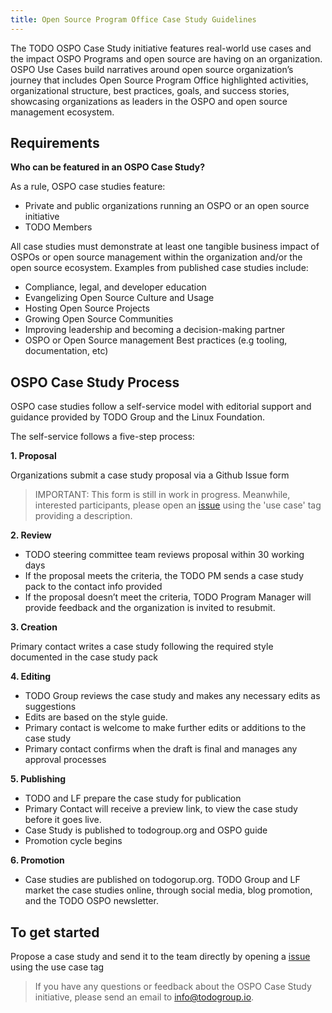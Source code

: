 ```yaml
---
title: Open Source Program Office Case Study Guidelines
---
```


The TODO OSPO Case Study initiative features real-world use cases and the impact OSPO Programs and open source are having on an organization.
OSPO Use Cases build narratives around open source organization’s journey that includes Open Source Program Office highlighted activities, organizational structure,
best practices, goals, and success stories, showcasing organizations as leaders in the OSPO and open source management ecosystem.

## Requirements

**Who can be featured in an OSPO Case Study?**

As a rule, OSPO case studies feature:

* Private and public organizations running an OSPO or an open source initiative
* TODO Members

All case studies must demonstrate at least one tangible business impact of OSPOs or open source management within the
organization and/or the open source ecosystem. Examples from published case studies include:

* Compliance, legal, and developer education
* Evangelizing Open Source Culture and Usage
* Hosting Open Source Projects
* Growing Open Source Communities
* Improving leadership and becoming a decision-making partner
* OSPO or Open Source management Best practices (e.g tooling, documentation, etc)

## OSPO Case Study Process
OSPO case studies follow a self-service model with editorial support and guidance provided by TODO Group and the Linux Foundation.

The self-service follows a five-step process:

**1. Proposal**

Organizations submit a case study proposal via a Github Issue form

> IMPORTANT: This form is still in work in progress. Meanwhile, interested participants, please open an [issue](https://github.com/todogroup/todogroup.org/issues?q=is%3Aissue+is%3Aopen+label%3A%22use+case%22) using the 'use case' tag providing a description.

**2. Review**
* TODO steering committee team reviews proposal within 30 working days
* If the proposal meets the criteria, the TODO PM sends a case study pack to the contact info provided
* If the proposal doesn’t meet the criteria, TODO Program Manager will provide feedback and the organization is invited to resubmit.

**3. Creation**

Primary contact writes a case study following the required style documented in the case study pack

**4. Editing**
* TODO Group reviews the case study and makes any necessary edits as suggestions
* Edits are based on the style guide.
* Primary contact is welcome to make further edits or additions to the case study
* Primary contact confirms when the draft is final and manages any approval processes

**5. Publishing**
* TODO and LF prepare the case study for publication
* Primary Contact will receive a preview link, to view the case study before it goes live.
* Case Study is published to todogroup.org and OSPO guide
* Promotion cycle begins

**6. Promotion**
* Case studies are published on todogorup.org. TODO Group and LF market the case studies online, through social media, blog promotion, and the TODO OSPO newsletter.

## To get started

Propose a case study and send it to the team directly by opening a [issue](https://github.com/todogroup/todogroup.org/issues?q=is%3Aissue+is%3Aopen+label%3A%22use+case%22) using the use case tag

> If you have any questions or feedback about the OSPO Case Study initiative, please send an email to info@todogroup.io.

